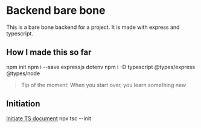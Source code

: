 # Backend bare bone

This is a bare bone backend for a project. It is made with express and typescript.

## How I made this so far

npm init
npm i --save expressjs dotenv
npm i -D typescript @types/express @types/node

> Tip of the moment: When you start over, you learn something new

## Initiation

[Initiate TS document](https://blog.logrocket.com/how-to-set-up-node-typescript-express/)
npx tsc --init
